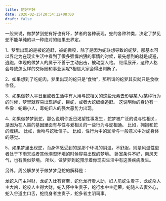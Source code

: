 ```yaml
---
title: 蛇好不好
date: 2020-02-15T20:54:12+08:00
draft: false
---
```


一般来说，做梦梦到蛇有好也有坏，梦者的各种表现，蛇的各种种类，决定了梦见蛇不能单纯的以一种绝对的结果去界定。




1、梦里出现的是被蛇追赶，被蛇撕咬，除了是因为蛇联想导致的蛇梦，那基本可以界定为在现实生活中看到了很多强悍凶狠的事情的时候，最先想到的就是规避，逃跑，体现的做梦人的属于不善于主动出击，被动型人格。
继续展开，这种人格会导致怎么样的交际圈和事业运呢?相信大家会得出判断了。




2、如果想到了吃蛇肉，梦里出现的蛇只是“食物”，那所谓的蛇梦其实就只是食欲作怪。




3、如果做梦人平日里或者生活中有人用与蛇相关的这些元素去形容某人/某种行为的时候，梦里就容易出现蟒蛇，巨蛇，或者大蛇缠绕追赶。
这说明你的身边有一些像：蛇蝎小人，毒蛇妇人的强大恶势力出现。




4、如果做梦梦到蛇，那么说明你近日渴望性事发生，蛇梦被广泛的说与性相关，是因为在人类的基因里面有与性与爱相关的一些行为与蛇相通。
比如，拥抱和蛇的缠绕。
比如，舌吻与蛇吐信子。
比如，性行为中的润滑与一般意义中对蛇身体的感觉。




5、如果梦里出现蛇，而身体感受到的是那个环境的阴湿，不舒服，则是风湿性患者处于下雨天或者其他潮湿环境的时候容易出现的梦境。
卧室条件不好，南风天气，也有类似梦境。
所以，做梦梦到蛇预示着你现实生活中有这类疾病发生。




另外，周公解梦关于做梦梦见蛇的解释是：



龙蛇入门主得财，龙蛇入灶有官至，蛇化龙行贵人助，妇人见蛇生贵子，龙蛇杀人主大凶，蛇咬人主得大财，蛇入怀中生贵子，蛇行水中主迁荣，蛇随人去妻外心，蛇入谷道主口舌，蛇绕身者生贵子，蛇多者主阴司事。
